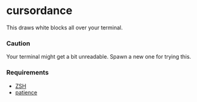 # cursordance

This draws white blocks all over your terminal.

### Caution

Your terminal might get a bit unreadable. Spawn a new one for trying this.

### Requirements

- [ZSH](https://www.zsh.org)
- [patience](https://en.wiktionary.org/wiki/patience)

